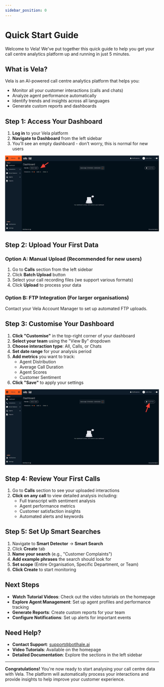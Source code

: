 ```yaml
---
sidebar_position: 0
---
```


# Quick Start Guide

Welcome to Vela! We've put together this quick guide to help you get your call centre analytics platform up and running in just 5 minutes.

## What is Vela?

Vela is an AI-powered call centre analytics platform that helps you:
- Monitor all your customer interactions (calls and chats)
- Analyze agent performance automatically
- Identify trends and insights across all languages
- Generate custom reports and dashboards

## Step 1: Access Your Dashboard

1. **Log in** to your Vela platform
2. **Navigate to Dashboard** from the left sidebar
3. You'll see an empty dashboard - don't worry, this is normal for new users

![Dashboard Overview](../img/screenshots/dashboard01.png)

## Step 2: Upload Your First Data

### Option A: Manual Upload (Recommended for new users)
1. Go to **Calls** section from the left sidebar
2. Click **Batch Upload** button
3. Select your call recording files (we support various formats)
4. Click **Upload** to process your data

### Option B: FTP Integration (For larger organisations)
Contact your Vela Account Manager to set up automated FTP uploads.

## Step 3: Customise Your Dashboard

1. **Click "Customise"** in the top-right corner of your dashboard
2. **Select your team** using the "View By" dropdown
3. **Choose interaction type**: All, Calls, or Chats
4. **Set date range** for your analysis period
5. **Add metrics** you want to track:
   - Agent Distribution
   - Average Call Duration
   - Agent Scores
   - Customer Sentiment
6. **Click "Save"** to apply your settings

![Customise Dashboard](../img/screenshots/costomize.png)

## Step 4: Review Your First Calls

1. Go to **Calls** section to see your uploaded interactions
2. **Click on any call** to view detailed analysis including:
   - Full transcript with sentiment analysis
   - Agent performance metrics
   - Customer satisfaction insights
   - Automated alerts and keywords

## Step 5: Set Up Smart Searches

1. Navigate to **Smart Detector** → **Smart Search**
2. Click **Create** tab
3. **Name your search** (e.g., "Customer Complaints")
4. **Add example phrases** the search should look for
5. **Set scope** (Entire Organisation, Specific Department, or Team)
6. **Click Create** to start monitoring

## Next Steps

- **Watch Tutorial Videos**: Check out the video tutorials on the homepage
- **Explore Agent Management**: Set up agent profiles and performance tracking
- **Generate Reports**: Create custom reports for your team
- **Configure Notifications**: Set up alerts for important events

## Need Help?

- **Contact Support**: support@botlhale.ai
- **Video Tutorials**: Available on the homepage
- **Detailed Documentation**: Explore the sections in the left sidebar

---

**Congratulations!** You're now ready to start analysing your call centre data with Vela. The platform will automatically process your interactions and provide insights to help improve your customer experience.
